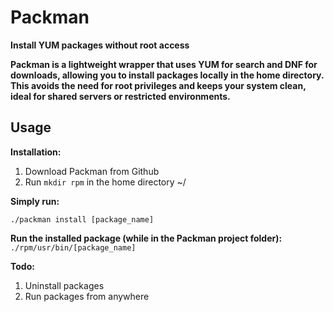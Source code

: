 # Packman
**Install YUM packages without root access**

**Packman is a lightweight wrapper that uses YUM for search and DNF for downloads, allowing you to install packages locally in the home directory.
This avoids the need for root privileges and keeps your system clean, ideal for shared servers or restricted environments.**

## Usage

**Installation:**

1. Download Packman from Github
2. Run `mkdir rpm` in the home directory ~/

**Simply run:**

    ./packman install [package_name]

**Run the installed package (while in the Packman project folder):**
    ```./rpm/usr/bin/[package_name]```

**Todo:**
1. Uninstall packages
2. Run packages from anywhere 
